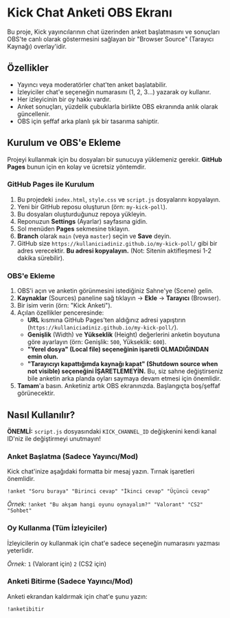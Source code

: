 # Kick Chat Anketi OBS Ekranı

Bu proje, Kick yayıncılarının chat üzerinden anket başlatmasını ve sonuçları OBS'te canlı olarak göstermesini sağlayan bir "Browser Source" (Tarayıcı Kaynağı) overlay'idir.

## Özellikler

-   Yayıncı veya moderatörler chat'ten anket başlatabilir.
-   İzleyiciler chat'e seçeneğin numarasını (1, 2, 3...) yazarak oy kullanır.
-   Her izleyicinin bir oy hakkı vardır.
-   Anket sonuçları, yüzdelik çubuklarla birlikte OBS ekranında anlık olarak güncellenir.
-   OBS için şeffaf arka planlı şık bir tasarıma sahiptir.

## Kurulum ve OBS'e Ekleme

Projeyi kullanmak için bu dosyaları bir sunucuya yüklemeniz gerekir. **GitHub Pages** bunun için en kolay ve ücretsiz yöntemdir.

### GitHub Pages ile Kurulum

1.  Bu projedeki `index.html`, `style.css` ve `script.js` dosyalarını kopyalayın.
2.  Yeni bir GitHub reposu oluşturun (örn: `my-kick-poll`).
3.  Bu dosyaları oluşturduğunuz repoya yükleyin.
4.  Reponuzun **Settings** (Ayarlar) sayfasına gidin.
5.  Sol menüden **Pages** sekmesine tıklayın.
6.  **Branch** olarak `main` (veya `master`) seçin ve **Save** deyin.
7.  GitHub size `https://kullaniciadiniz.github.io/my-kick-poll/` gibi bir adres verecektir. **Bu adresi kopyalayın.** (Not: Sitenin aktifleşmesi 1-2 dakika sürebilir).

### OBS'e Ekleme

1.  OBS'i açın ve anketin görünmesini istediğiniz Sahne'ye (Scene) gelin.
2.  **Kaynaklar** (Sources) paneline sağ tıklayın -> **Ekle** -> **Tarayıcı** (Browser).
3.  Bir isim verin (örn: "Kick Anketi").
4.  Açılan özellikler penceresinde:
    * **URL** kısmına GitHub Pages'ten aldığınız adresi yapıştırın (`https://kullaniciadiniz.github.io/my-kick-poll/`).
    * **Genişlik** (Width) ve **Yükseklik** (Height) değerlerini anketin boyutuna göre ayarlayın (örn: Genişlik: `500`, Yükseklik: `600`).
    * **"Yerel dosya" (Local file) seçeneğinin işaretli OLMADIĞINDAN emin olun.**
    * **"Tarayıcıyı kapattığımda kaynağı kapat" (Shutdown source when not visible) seçeneğini İŞARETLEMEYİN.** Bu, siz sahne değiştirseniz bile anketin arka planda oyları saymaya devam etmesi için önemlidir.
5.  **Tamam**'a basın. Anketiniz artık OBS ekranınızda. Başlangıçta boş/şeffaf görünecektir.

## Nasıl Kullanılır?

**ÖNEMLİ:** `script.js` dosyasındaki `KICK_CHANNEL_ID` değişkenini kendi kanal ID'niz ile değiştirmeyi unutmayın!

### Anket Başlatma (Sadece Yayıncı/Mod)

Kick chat'inize aşağıdaki formatta bir mesaj yazın. Tırnak işaretleri önemlidir.

`!anket "Soru buraya" "Birinci cevap" "İkinci cevap" "Üçüncü cevap"`

*Örnek:*
`!anket "Bu akşam hangi oyunu oynayalım?" "Valorant" "CS2" "Sohbet"`

### Oy Kullanma (Tüm İzleyiciler)

İzleyicilerin oy kullanmak için chat'e sadece seçeneğin numarasını yazması yeterlidir.

*Örnek:*
`1` (Valorant için)
`2` (CS2 için)

### Anketi Bitirme (Sadece Yayıncı/Mod)

Anketi ekrandan kaldırmak için chat'e şunu yazın:

`!anketibitir`
